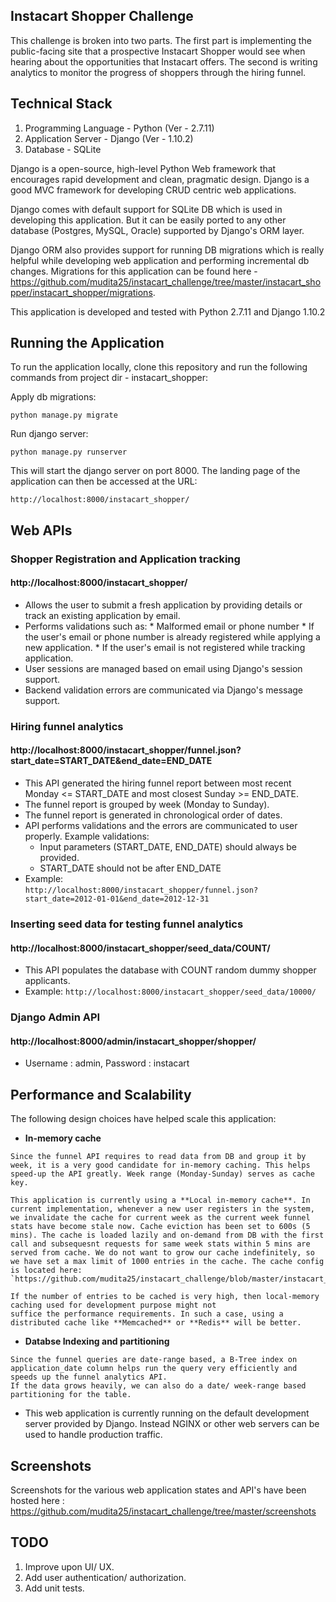 ## Instacart Shopper Challenge
This challenge is broken into two parts. The first part is implementing the public-facing site that a prospective Instacart Shopper would see when hearing about the opportunities that Instacart offers. The second is writing analytics to monitor the progress of shoppers through the hiring funnel.

## Technical Stack
1. Programming Language - Python (Ver - 2.7.11)
2. Application Server   - Django (Ver - 1.10.2)
3. Database             - SQLite

Django is a open-source, high-level Python Web framework that encourages rapid development and clean, pragmatic design. Django is a good MVC framework for developing CRUD centric web applications.

Django comes with default support for SQLite DB which is used in developing this application. But it can be easily ported to any other database (Postgres, MySQL, Oracle) supported by Django's ORM layer. 

Django ORM also provides support for running DB migrations which is really helpful while developing web application and performing incremental db changes. Migrations for this application can be found here - https://github.com/mudita25/instacart_challenge/tree/master/instacart_shopper/instacart_shopper/migrations.

This application is developed and tested with Python 2.7.11 and Django 1.10.2

## Running the Application

To run the application locally, clone this repository and run the following commands from project dir - instacart_shopper:

Apply db migrations:

`python manage.py migrate`

Run django server:

`python manage.py runserver`

This will start the django server on port 8000. The landing page of the application can then be accessed at the URL:

`http://localhost:8000/instacart_shopper/`

## Web APIs
### Shopper Registration and Application tracking
#### http://localhost:8000/instacart_shopper/
   * Allows the user to submit a fresh application by providing details or track an existing application by email.
   * Performs validations such as:
    * Malformed email or phone number
    * If the user's email or phone number is already registered while applying a new application.
    * If the user's email is not registered while tracking application.
   * User sessions are managed based on email using Django's session support.
   * Backend validation errors are communicated via Django's message support.

### Hiring funnel analytics
#### http://localhost:8000/instacart_shopper/funnel.json?start_date=START_DATE&end_date=END_DATE
   * This API generated the hiring funnel report between most recent Monday <= START_DATE and most closest Sunday >= END_DATE.
   * The funnel report is grouped by week (Monday to Sunday). 
   * The funnel report is generated in chronological order of dates.
   * API performs validations and the errors are communicated to user properly. Example validations:
     * Input parameters (START_DATE, END_DATE) should always be provided.
     * START_DATE should not be after END_DATE
   * Example:   
      `http://localhost:8000/instacart_shopper/funnel.json?start_date=2012-01-01&end_date=2012-12-31`

### Inserting seed data for testing funnel analytics
#### http://localhost:8000/instacart_shopper/seed_data/COUNT/
   * This API populates the database with COUNT random dummy shopper applicants.
   * Example: 
      `http://localhost:8000/instacart_shopper/seed_data/10000/`    

### Django Admin API
#### http://localhost:8000/admin/instacart_shopper/shopper/
   * Username : admin, Password : instacart 

## Performance and Scalability
The following design choices have helped scale this application:
   * **In-memory cache**
    
    Since the funnel API requires to read data from DB and group it by week, it is a very good candidate for in-memory caching. This helps speed-up the API greatly. Week range (Monday-Sunday) serves as cache key.
    
    This application is currently using a **Local in-memory cache**. In current implementation, whenever a new user registers in the system, we invalidate the cache for current week as the current week funnel stats have become stale now. Cache eviction has been set to 600s (5 mins). The cache is loaded lazily and on-demand from DB with the first call and subsequesnt requests for same week stats within 5 mins are served from cache. We do not want to grow our cache indefinitely, so we have set a max limit of 1000 entries in the cache. The cache config is located here: `https://github.com/mudita25/instacart_challenge/blob/master/instacart_shopper/instacart/settings.py#L84`
    
    If the number of entries to be cached is very high, then local-memory caching used for development purpose might not 
    suffice the performance requirements. In such a case, using a distributed cache like **Memcached** or **Redis** will be better. 

   * **Databse Indexing and partitioning**
    
    Since the funnel queries are date-range based, a B-Tree index on application_date column helps run the query very efficiently and speeds up the funnel analytics API. 
    If the data grows heavily, we can also do a date/ week-range based partitioning for the table.

   * This web application is currently running on the default development server provided by Django. Instead NGINX or other web servers can be used to handle production traffic.
   
## Screenshots
Screenshots for the various web application states and API's have been hosted here : https://github.com/mudita25/instacart_challenge/tree/master/screenshots

## TODO
1. Improve upon UI/ UX.
2. Add user authentication/ authorization.
3. Add unit tests.
